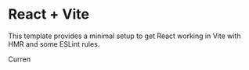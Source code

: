 # React + Vite

This template provides a minimal setup to get React working in Vite with HMR and some ESLint rules.

Curren

